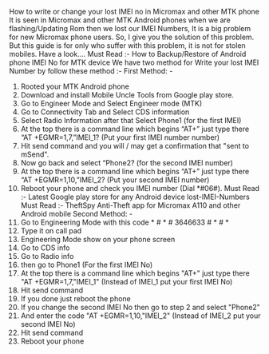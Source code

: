 How to write or change your lost IMEI no in Micromax and other MTK phone
It is seen in Micromax and other MTK Android phones when we are flashing/Updating Rom then we lost our IMEI Numbers, It is a big problem for new Micromax phone users. So, I give you the solution of this problem. But this guide is for only who suffer with this problem, it is not for stolen mobiles. Have a look....
Must Read :- How to Backup/Restore of Android phone IMEI No for MTK device
We have two method for Write your lost IMEI Number by follow these method :-
First Method: -
1. Rooted your MTK Android phone
2. Download and install Mobile Uncle Tools from Google play store.
3. Go to Engineer Mode and Select Engineer mode (MTK)
4. Go to Connectivity Tab and Select CDS information
5. Select Radio Information after that Select Phone1 (for the first IMEI)
6. At the top there is a command line which begins “AT+” just type there “AT +EGMR=1,7,”IMEI_1? (Put your first IMEI number number)
7. Hit send command and you will / may get a confirmation that "sent to mSend".
8. Now go back and select “Phone2? (for the second IMEI number)
9. At the top there is a command line which begins “AT+” just type there “AT +EGMR=1,10,”IMEI_2? (Put your second IMEI number)
10. Reboot your phone and check you IMEI number (Dial *#06#).
Must Read :- Latest Google play store for any Android device
lost-IMEI-Numbers
Must Read :- TheftSpy Anti-Theft app for Micromax A110 and other Android mobile
Second Method: -
1. Go to Engineering Mode with this code * # * # 3646633 # * # * 
2. Type it on call pad 
3. Engineering Mode show on your phone screen
4. Go to CDS info 
5. Go to Radio info 
6. then go to Phone1 (For the first IMEI No)
7. At the top there is a command line which begins "AT+" just type there "AT +EGMR=1,7,"IMEI_1" (Instead of IMEI_1 put your first IMEI No)
8. Hit send command 
9. If you done just reboot the phone
10. If you change the second IMEI No then go to step 2 and select "Phone2"
11. And enter the code "AT +EGMR=1,10,"IMEI_2" (Instead of IMEI_2 put your second IMEI No)
12. Hit send command
13. Reboot your phone
